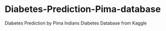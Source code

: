 # Diabetes-Prediction-Pima-database
Diabetes Prediction by Pima Indians Diabetes Database from Kaggle
